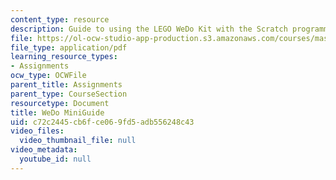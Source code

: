 ```yaml
---
content_type: resource
description: Guide to using the LEGO WeDo Kit with the Scratch programming language.
file: https://ol-ocw-studio-app-production.s3.amazonaws.com/courses/mas-714j-technologies-for-creative-learning-fall-2009/c72c2445cb6fce069fd5adb556248c43_MITMAS_714JF09_assn2_minig.pdf
file_type: application/pdf
learning_resource_types:
- Assignments
ocw_type: OCWFile
parent_title: Assignments
parent_type: CourseSection
resourcetype: Document
title: WeDo MiniGuide
uid: c72c2445-cb6f-ce06-9fd5-adb556248c43
video_files:
  video_thumbnail_file: null
video_metadata:
  youtube_id: null
---
```

